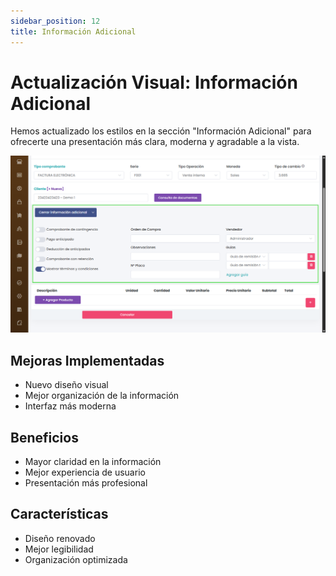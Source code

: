 ```yaml
---
sidebar_position: 12
title: Información Adicional
---
```


# Actualización Visual: Información Adicional

Hemos actualizado los estilos en la sección "Información Adicional" para ofrecerte una presentación más clara, moderna y agradable a la vista.

![alt text](img/informacion-adicional.png)

## Mejoras Implementadas

- Nuevo diseño visual
- Mejor organización de la información
- Interfaz más moderna

## Beneficios

- Mayor claridad en la información
- Mejor experiencia de usuario
- Presentación más profesional

## Características

- Diseño renovado
- Mejor legibilidad
- Organización optimizada 